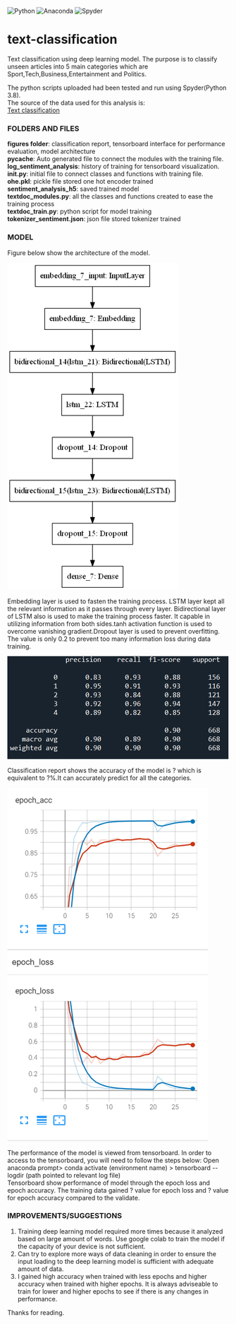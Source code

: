 ![Python](https://img.shields.io/badge/python-3670A0?style=for-the-badge&logo=python&logoColor=ffdd54)
![Anaconda](https://img.shields.io/badge/Anaconda-%2344A833.svg?style=for-the-badge&logo=anaconda&logoColor=white)
![Spyder](https://img.shields.io/badge/Spyder-838485?style=for-the-badge&logo=spyder%20ide&logoColor=maroon)

# text-classification
Text classification using deep learning model. The purpose is to classify unseen articles into 5 main categories which are Sport,Tech,Business,Entertainment and Politics.

The python scripts uploaded had been tested and run using Spyder(Python 3.8).
<br>The source of the data used for this analysis is:
<br>[Text classification](https://raw.githubusercontent.com/susanli2016/PyCon-Canada-2019-NLP-Tutorial/master/bbc-text.csv)

### FOLDERS AND FILES
**figures folder**: classification report, tensorboard interface for performance evaluation, model architecture
<br>**__pycache__**: Auto generated file to connect the modules with the training file.
<br>**log_sentiment_analysis**: history of training for tensorboard visualization.
<br>**__init__.py**: initial file to connect classes and functions with training file.
<br>**ohe.pkl**: pickle file stored one hot encoder trained
<br>**sentiment_analysis_h5**: saved trained model
<br>**textdoc_modules.py**: all the classes and functions created to ease the training process
<br>**textdoc_train.py**: python script for model training
<br>**tokenizer_sentiment.json**: json file stored tokenizer trained

### MODEL
Figure below show the architecture of the model.

![Image](https://github.com/innju/text-classification/blob/main/figures/model.png)

Embedding layer is used to fasten the training process. LSTM layer kept all the relevant information as it passes through every layer. Bidirectional layer of LSTM also is used to make the training process faster. It capable in utilizing information from both sides.tanh activation function is used to overcome vanishing gradient.Dropout layer is used to prevent overfitting. The value is only 0.2 to prevent too many information loss during data training.

![Image](https://github.com/innju/text-classification/blob/main/figures/textdoc_classification_report.png)

Classification report shows the accuracy of the model is ? which is equivalent to ?%.It can accurately predict for all the categories.

![Image](https://github.com/innju/text-classification/blob/main/figures/textdoc_tensorboard.png)

The performance of the model is viewed from tensorboard. In order to access to the tensorboard, you will need to follow the steps below:
Open anaconda prompt> conda activate (environment name) > tensorboard --logdir (path pointed to relevant log file)
<br>Tensorboard show performance of model through the epoch loss and epoch accuracy. The training data gained ? value for epoch loss and ? value for epoch accuracy compared to the validate.


### IMPROVEMENTS/SUGGESTIONS
1. Training deep learning model required more times because it analyzed based on large amount of words. Use google colab to train the model if the capacity of your device is not sufficient.
2. Can try to explore more ways of data cleaning in order to ensure the input loading to the deep learning model is sufficient with adequate amount of data.
3. I gained high accuracy when trained with less epochs and higher accuracy when trained with higher epochs. It is always adviseable to train for lower and higher epochs to see if there is any changes in performance.


Thanks for reading.
